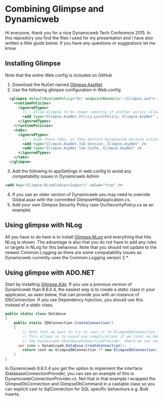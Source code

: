 # Combining Glimpse and Dynamicweb

Hi everyone, thank you for a nice Dynamicweb Tech Conference 2015. In this repository you find the files I used for my presentation and i have also written a little guide below. If you have any questions or suggestions let me know.

## Installing Glimpse
Note that the entire Web.config is included on GitHub

1. Download the NuGet named [Glimpse.AspNet](http://www.nuget.org/packages/Glimpse.AspNet/)
2. Use the following glimpse configuration in Web.config
```xml
  <glimpse defaultRuntimePolicy="On" endpointBaseUri="~/Glimpse.axd">
    <runtimePolicies>
      <ignoredTypes>
        <!-- Allow Glimpse to be shown remotely if another policy allows it -->
        <add type="Glimpse.AspNet.Policy.LocalPolicy, Glimpse.AspNet" />
      </ignoredTypes>
    </runtimePolicies>
    <tabs>
      <ignoredTypes>
        <!-- Hide these tabs, as they desturb Dynamiwceb because actions occours during serialization -->
        <add type="Glimpse.AspNet.Tab.Session, Glimpse.AspNet" />
        <add type="Glimpse.AspNet.Tab.Cache, Glimpse.AspNet" />
      </ignoredTypes>
    </tabs>
  </glimpse>
```
3. Add the following to appSettings in web.config to avoid any competability issues in Dynamicweb Admin
```xml
<add key="Glimpse:DisableAsyncSupport" value="true" />
```
4. If you use an older version of Dynamicweb you may need to override Global.asax with the committed GlimpseHttpApplication.cs.
5. Add your own Glimpse Security Policy (see OurSecurityPolicy.cs as an example)

## Using glimpse with NLog
All you have to do here is to install [Glimpse.NLog](http://www.nuget.org/packages/Glimpse.NLog/) and everything that hits NLog is shown. The advantage is also that you do not have to add any rules or targets in NLog for this behaviour. Note that you should not update to the newest Common.Logging as there are some compatability issues as Dynamicweb currently uses the Common.Logging version 2.*.

## Using glimpse with ADO.NET
Start by installing [Glimpse.Ado](http://www.nuget.org/packages/Glimpse.Ado/). If you use a previous version of Dynamicweb than 8.6.0.4, the easiest way is to create a static class in your applicaion, as seen below, that can provide you with an instance of IDbConnection. If you use Dependency Injection, you should use this instead of a static class. 
```csharp
public static class Database
{
	public static IDbConnection CreateConnection()
    {
    	// Note that we want to try to cast it to GlimpseDbConnection first.
    	// This allows us to avoid any complications if we later on decides to implement a version using
    	// the Dynamicweb.IDatabaseConnectionProvider, where we can override the IDbConnection in an earlier stage.
      var conn = Dynamicweb.Database.CreateConnection();
    	return conn as GlimpseDbConnection ?? new GlimpseDbConnection((DbConnection)Dynamicweb.Database.CreateConnection());
    }
}
```
In Dynamicweb 8.6.0.4 you  get the option to implement the interface IDatabaseConnectionProvider, you can see an example of this in DynamicwebConnectionProvider.cs. Not that in that example I wrapped the GlimpseDbConnection and GlimpseDbCommand in a castable class so you can explicit cast to SqlConnection for SQL specific behaviours e.g. Bulk inserts.

